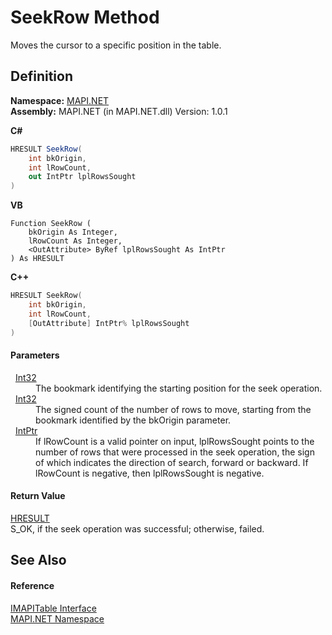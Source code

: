 # SeekRow Method


Moves the cursor to a specific position in the table.



## Definition
**Namespace:** <a href="N_MAPI_NET.md">MAPI.NET</a>  
**Assembly:** MAPI.NET (in MAPI.NET.dll) Version: 1.0.1

**C#**
``` C#
HRESULT SeekRow(
	int bkOrigin,
	int lRowCount,
	out IntPtr lplRowsSought
)
```
**VB**
``` VB
Function SeekRow ( 
	bkOrigin As Integer,
	lRowCount As Integer,
	<OutAttribute> ByRef lplRowsSought As IntPtr
) As HRESULT
```
**C++**
``` C++
HRESULT SeekRow(
	int bkOrigin, 
	int lRowCount, 
	[OutAttribute] IntPtr% lplRowsSought
)
```



#### Parameters
<dl><dt>  <a href="https://learn.microsoft.com/dotnet/api/system.int32" target="_blank" rel="noopener noreferrer">Int32</a></dt><dd>The bookmark identifying the starting position for the seek operation.</dd><dt>  <a href="https://learn.microsoft.com/dotnet/api/system.int32" target="_blank" rel="noopener noreferrer">Int32</a></dt><dd>The signed count of the number of rows to move, starting from the bookmark identified by the bkOrigin parameter.</dd><dt>  <a href="https://learn.microsoft.com/dotnet/api/system.intptr" target="_blank" rel="noopener noreferrer">IntPtr</a></dt><dd>If lRowCount is a valid pointer on input, lplRowsSought points to the number of rows that were processed in the seek operation, the sign of which indicates the direction of search, forward or backward. If lRowCount is negative, then lplRowsSought is negative.</dd></dl>

#### Return Value
<a href="T_MAPI_NET_HRESULT.md">HRESULT</a>  
S_OK, if the seek operation was successful; otherwise, failed.

## See Also


#### Reference
<a href="T_MAPI_NET_IMAPITable.md">IMAPITable Interface</a>  
<a href="N_MAPI_NET.md">MAPI.NET Namespace</a>  
